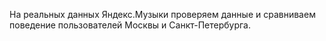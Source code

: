 На реальных данных Яндекс.Музыки проверяем данные и сравниваем поведение пользователей Москвы и Санкт-Петербурга.
